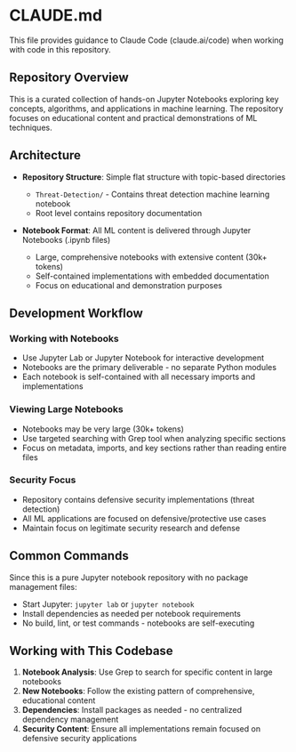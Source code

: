 # CLAUDE.md

This file provides guidance to Claude Code (claude.ai/code) when working with code in this repository.

## Repository Overview

This is a curated collection of hands-on Jupyter Notebooks exploring key concepts, algorithms, and applications in machine learning. The repository focuses on educational content and practical demonstrations of ML techniques.

## Architecture

- **Repository Structure**: Simple flat structure with topic-based directories
  - `Threat-Detection/` - Contains threat detection machine learning notebook
  - Root level contains repository documentation

- **Notebook Format**: All ML content is delivered through Jupyter Notebooks (.ipynb files)
  - Large, comprehensive notebooks with extensive content (30k+ tokens)
  - Self-contained implementations with embedded documentation
  - Focus on educational and demonstration purposes

## Development Workflow

### Working with Notebooks
- Use Jupyter Lab or Jupyter Notebook for interactive development
- Notebooks are the primary deliverable - no separate Python modules
- Each notebook is self-contained with all necessary imports and implementations

### Viewing Large Notebooks
- Notebooks may be very large (30k+ tokens)
- Use targeted searching with Grep tool when analyzing specific sections
- Focus on metadata, imports, and key sections rather than reading entire files

### Security Focus
- Repository contains defensive security implementations (threat detection)
- All ML applications are focused on defensive/protective use cases
- Maintain focus on legitimate security research and defense

## Common Commands

Since this is a pure Jupyter notebook repository with no package management files:
- Start Jupyter: `jupyter lab` or `jupyter notebook`
- Install dependencies as needed per notebook requirements
- No build, lint, or test commands - notebooks are self-executing

## Working with This Codebase

1. **Notebook Analysis**: Use Grep to search for specific content in large notebooks
2. **New Notebooks**: Follow the existing pattern of comprehensive, educational content
3. **Dependencies**: Install packages as needed - no centralized dependency management
4. **Security Content**: Ensure all implementations remain focused on defensive security applications